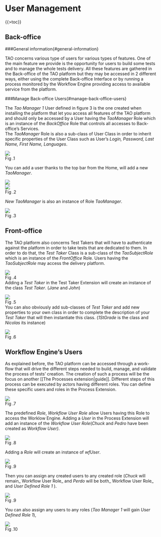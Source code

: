 <!--
parent:
    title: Users_Management_Model
author:
    - 'Jérôme Bogaerts'
created_at: '2011-02-15 15:27:56'
updated_at: '2013-03-13 15:04:04'
tags:
    - 'Users Management Model'
-->

User Management
===============

{{\>toc}}

Back-office
-----------

###General information{#general-information}

TAO concerns various type of users for various types of features. One of the main feature we provide is the opportunity for users to build some tests and to manage the whole tests delivery. All these features are gathered in the Back-office of the TAO platform but they may be accessed in 2 different ways, either using the complete Back-office Interface or by running a process monitored by the Workflow Engine providing access to available service from the platform.

###Manage Back-office Users{#manage-back-office-users}

The *Tao Manager 1* User defined in figure 3 is the one created when installing the platform that let you access all features of the TAO platform and should only be accessed by a User having the *TaoManager* Role which is an instance of the *BackOffice* Role that controls all accesses to Back-office’s Services.\
The *TaoManager* Role is also a sub-class of User Class in order to inherit specific properties of the User Class such as User’s *Login, Password, Last Name, First Name, Languages*.

![](http://forge.taotesting.com/attachments/277/role-whtoutInst.png)\
Fig .1

You can add a user thanks to the top bar from the Home, will add a new *TaoManager*.

![](http://forge.taotesting.com/attachments/281/CompleteInterface.png)\
![](http://forge.taotesting.com/attachments/282/AddUser2.png)\
Fig .2

*New TaoManager* is also an instance of Role *TaoManager*.

![](http://forge.taotesting.com/attachments/284/role-addingNewManager.png)\
Fig .3

Front-office
------------

The TAO platform also concerns Test Takers that will have to authenticate against the platform in order to take tests that are dedicated to them. In order to do that, the *Test Taker* Class is a sub-class of the *TaoSubjectRole* which is an instance of the *FrontOffice* Role. Users having the *TaoSubjectRole* may access the delivery platform.

![](http://forge.taotesting.com/attachments/285/addTestTaker.png)\
Fig .4\
Adding a *Test Taker* in the Test Taker Extension will create an instance of the class *Test Taker*. (*Jane* and *John*)

![](http://forge.taotesting.com/attachments/286/role-addingNewTestTaker.png)\
Fig .5\
You can also obviously add sub-classes of *Test Taker* and add new properties to your own class in order to complete the description of your *Test Taker* that will then instantiate this class. (*1StGrade* is the class and *Nicolas* its instance)

![](http://forge.taotesting.com/attachments/287/role-addingNewTestTakerClass.png)\
Fig .6

Workflow Engine’s Users
-----------------------

As explained before, the TAO platform can be accessed through a work-flow that will drive the different steps needed to build, manage, and validate the process of tests’ creation. The creation of such a process will be the focus on another [[The Processes extension|guide]]. Different steps of this process can be executed by actors having different roles. You can define these specific users and roles in the Process Extension.

![](http://forge.taotesting.com/attachments/288/addRole.png)\
Fig .7

The predefined *Role*, *Workflow* *User Role* allow Users having this Role to access the Worklow Engine. Adding a *User* in the Process Extension will add an instance of the *Workflow User Role*(*Chuck* and *Pedro* have been created as *Workflow User)*.

![](http://forge.taotesting.com/attachments/289/role-addingNewWfUser.png)\
Fig .8

Adding a *Role* will create an instance of *wfUser*.

![](http://forge.taotesting.com/attachments/290/role-addingNewRole.png)\
Fig .9

Then you can assign any created users to any created role (*Chuck* will remain\_ Workflow User Role\_ and *Perdo* will be both\_ Workflow User Role\_ and *User Defined Role 1* ).

![](http://forge.taotesting.com/attachments/291/role-assigningUserRole.png)\
Fig .9

You can also assign any users to any roles (*Tao Manager 1* will gain *User Defined Role 1*),

![](http://forge.taotesting.com/attachments/292/role-assigningManagerToRole.png)\
Fig .10

